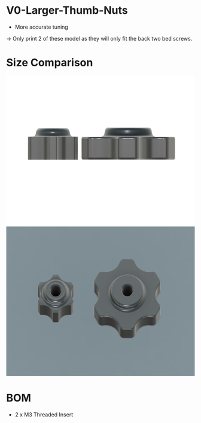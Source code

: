# V0-Larger-Thumb-Nuts
- More accurate tuning

-> Only print 2 of these model as they will only fit the back two bed screws.

# Size Comparison
<div align="center">
    <img src="https://github.com/EchoKes/V0-Larger-Thumb-Nuts/blob/main/images/side_size_comparison.PNG?raw=true" height="400">
    <img src="https://github.com/EchoKes/V0-Larger-Thumb-Nuts/blob/main/images/size_comparison.PNG?raw=true" height="400">
</div>


# BOM 

- 2 x M3 Threaded Insert
